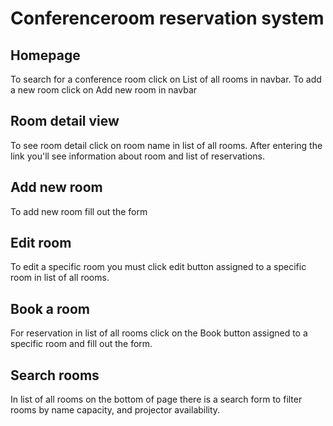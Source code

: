 # Conferenceroom reservation system

## Homepage

To search for a conference room click on List of all rooms in navbar.
To add a new room click on Add new room in navbar


## Room detail view

To see room detail click on room name in list of all rooms.
 After entering the link you'll see information about room and list of reservations.


## Add new room

To add new room fill out the form

## Edit room

To edit a specific room you must click edit button assigned to a specific room in list of all rooms.

## Book a room

For reservation in list of all rooms click on the Book button assigned to a specific room
and fill out the form.

## Search rooms
In list of all rooms on the bottom of page there is a search form to filter rooms by name
capacity, and projector availability.
